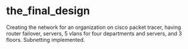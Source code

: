 # the_final_design
Creating the network for an organization on cisco packet tracer, having router failover, servers, 5 vlans for four departments and servers, and 3 floors. Subnetting implemented.
